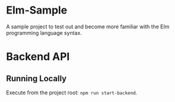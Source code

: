 # Elm-Sample
A sample project to test out and become more familiar with the Elm programming language syntax.


# Backend API

## Running Locally
Execute from the project root: `npm run start-backend`.

